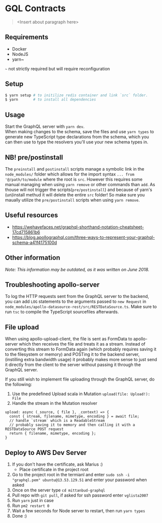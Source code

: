 # GQL Contracts

> \<Insert about paragraph here>

## Requirements

- Docker
- NodeJS
- yarn~

`~` not strictly required but will require reconfiguration

## Setup

```bash
$ yarn setup # to initilize redis container and link `src` folder.
$ yarn       # to install all dependencies
```

## Usage

Start the GraphQL server with `yarn dev`.  
When making changes to the schema, save the files and use `yarn types` to generate new TypeScript type declarations from the schema, which you can then use to type the resolvers you'll use your new schema types in.

## NB! pre/postinstall

The `preinstall` and `postinstall` scripts manage a symbolic link in the `node_modules/`
folder which allows for the import syntax `... from '@/path/to/module` where the root is `src`.
However this requires some manual managing when using `yarn remove` or other commands than `add`.
As thouse will not trigger the scripts(`pre/postinstall`)
and because of yarn's (un)install methud it will delete the entire `src` folder!
So make sure you maually utilize the `pre/postinstall` scripts when using `yarn remove`.

## Useful resources

- https://wehavefaces.net/graphql-shorthand-notation-cheatsheet-17cd715861b6
- https://blog.apollographql.com/three-ways-to-represent-your-graphql-schema-a41f4175100d

## Other information

_Note: This information may be outdated, as it was written on June 2018._

## Troubleshooting apollo-server

To log the HTTP requests sent from the GraphQL server to the backend, you can add `LOG` statements to the arguments passed to `new Request` in `node_modules/apollo-datasource-rest/src/RESTDataSource.ts`. Make sure to run `tsc` to compile the TypeScript sourcefiles afterwards.

## File upload

When using apollo-upload-client, the file is sent as FormData to apollo-server which then receives the file and treats it as a stream. Instead of converting this stream to FormData again (which probably requires saving it to the filesystem or memory) and POSTing it to the backend server, (instilling extra bandwidth usage) it probably makes more sense to just send it directly from the client to the server without passing it through the GraphQL server.

If you still wish to implement file uploading through the GraphQL server, do the following:

1. Use the predefined Upload scala in Mutation
   `upload(file: Upload!): File`
2. Handle the stream in the Mutation resolver

```
upload: async (_source, { file }, _context) => {
  const { stream, filename, mimetype, encoding } = await file;
  // handle `stream` which is a ReadableStream
  // probably saving it to memory and then calling it with a RESTDataSource POST request
  return { filename, mimetype, encoding };
}
```

## Deploy to AWS Dev Server

1. If you don't have the certificate, ask Marius :)
   - Place certificate in the project root
2. Go to the project root in the termianl and enter `sudo ssh -i "graphql.pem" ubuntu@13.53.129.51` and enter your password when asked
3. Once on the server type `cd mittanbud-graphql`
4. Pull repo with `git pull`, if asked for ssh password enter `vglista2007`
5. Run `yarn` just in case
6. Run `pm2 restart 0`
7. Wait a few seconds for Node server to restart, then run `yarn types`
8. Done :)
